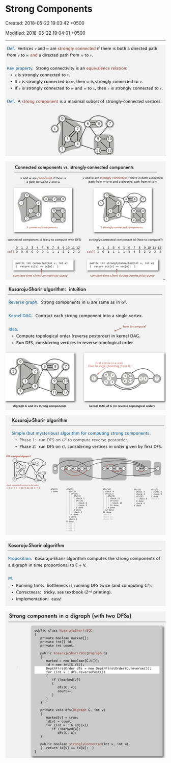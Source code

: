 # Strong Components

Created: 2018-05-22 19:03:42 +0500

Modified: 2018-05-22 19:04:01 +0500

---

![image](media/Strong-Components-image1.png)

![image](media/Strong-Components-image2.png)

![image](media/Strong-Components-image3.png)

![image](media/Strong-Components-image4.png)

![image](media/Strong-Components-image5.png)

![image](media/Strong-Components-image6.png)




